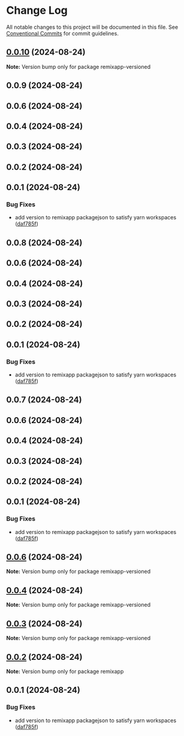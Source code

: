# Change Log

All notable changes to this project will be documented in this file.
See [Conventional Commits](https://conventionalcommits.org) for commit guidelines.

## [0.0.10](https://github.com/rahul-toddleapp/getting-started-example/compare/remixapp-versioned@0.0.9...remixapp-versioned@0.0.10) (2024-08-24)

**Note:** Version bump only for package remixapp-versioned





## 0.0.9 (2024-08-24)



## 0.0.6 (2024-08-24)



## 0.0.4 (2024-08-24)



## 0.0.3 (2024-08-24)



## 0.0.2 (2024-08-24)



## 0.0.1 (2024-08-24)


### Bug Fixes

* add version to remixapp packagejson to satisfy yarn workspaces ([daf785f](https://github.com/rahul-toddleapp/getting-started-example/commit/daf785ff39c01da41f636987814d066f3b6b1234))





## 0.0.8 (2024-08-24)



## 0.0.6 (2024-08-24)



## 0.0.4 (2024-08-24)



## 0.0.3 (2024-08-24)



## 0.0.2 (2024-08-24)



## 0.0.1 (2024-08-24)


### Bug Fixes

* add version to remixapp packagejson to satisfy yarn workspaces ([daf785f](https://github.com/rahul-toddleapp/getting-started-example/commit/daf785ff39c01da41f636987814d066f3b6b1234))





## 0.0.7 (2024-08-24)



## 0.0.6 (2024-08-24)



## 0.0.4 (2024-08-24)



## 0.0.3 (2024-08-24)



## 0.0.2 (2024-08-24)



## 0.0.1 (2024-08-24)


### Bug Fixes

* add version to remixapp packagejson to satisfy yarn workspaces ([daf785f](https://github.com/rahul-toddleapp/getting-started-example/commit/daf785ff39c01da41f636987814d066f3b6b1234))





## [0.0.6](https://github.com/rahul-toddleapp/getting-started-example/compare/v0.0.4...v0.0.6) (2024-08-24)

**Note:** Version bump only for package remixapp-versioned





## [0.0.4](https://github.com/rahul-toddleapp/getting-started-example/compare/v0.0.3...v0.0.4) (2024-08-24)

**Note:** Version bump only for package remixapp-versioned





## [0.0.3](https://github.com/rahul-toddleapp/getting-started-example/compare/v0.0.2...v0.0.3) (2024-08-24)

**Note:** Version bump only for package remixapp-versioned





## [0.0.2](https://github.com/rahul-toddleapp/getting-started-example/compare/v0.0.1...v0.0.2) (2024-08-24)

**Note:** Version bump only for package remixapp





## 0.0.1 (2024-08-24)


### Bug Fixes

* add version to remixapp packagejson to satisfy yarn workspaces ([daf785f](https://github.com/rahul-toddleapp/getting-started-example/commit/daf785ff39c01da41f636987814d066f3b6b1234))
